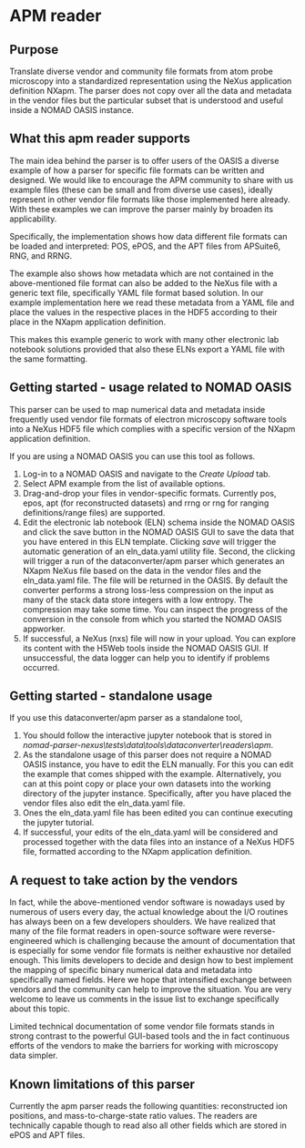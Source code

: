 # APM reader

## Purpose
Translate diverse vendor and community file formats from atom probe microscopy
into a standardized representation using the NeXus application definition NXapm.
The parser does not copy over all the data and metadata in the vendor files
but the particular subset that is understood and useful inside a NOMAD OASIS instance.

## What this apm reader supports
The main idea behind the parser is to offer users of the OASIS a diverse example
of how a parser for specific file formats can be written and designed. We would like
to encourage the APM community to share with us example files (these can be small and
from diverse use cases), ideally represent in other vendor file formats like those
implemented here already. With these examples we can improve the parser mainly
by broaden its applicability.

Specifically, the implementation shows how data different file formats can be
loaded and interpreted: POS, ePOS, and the APT files from APSuite6, RNG, and RRNG.

The example also shows how metadata which are not contained in the above-mentioned
file format can also be added to the NeXus file with a generic text file, specifically
YAML file format based solution. In our example implementation here we read these
metadata from a YAML file and place the values in the respective places in the HDF5
according to their place in the NXapm application definition.

This makes this example generic to work with many other electronic lab notebook
solutions provided that also these ELNs export a YAML file with the same formatting.

## Getting started - usage related to NOMAD OASIS
This parser can be used to map numerical data and metadata inside frequently
used vendor file formats of electron microscopy software tools into a NeXus
HDF5 file which complies with a specific version of the NXapm application
definition.

If you are using a NOMAD OASIS you can use this tool as follows.
1. Log-in to a NOMAD OASIS and navigate to the *Create Upload* tab.
2. Select APM example from the list of available options.
3. Drag-and-drop your files in vendor-specific formats.
   Currently pos, epos, apt (for reconstructed datasets) and rrng or rng 
   for ranging definitions/range files) are supported.
3. Edit the electronic lab notebook (ELN) schema inside the NOMAD OASIS and
   click the save button in the NOMAD OASIS GUI to save the data that you have
   entered in this ELN template. Clicking *save* will trigger the automatic generation
   of an eln_data.yaml utility file. Second, the clicking will trigger a run of the
   dataconverter/apm parser which generates an NXapm NeXus file based on the data
   in the vendor files and the eln_data.yaml file. The file will be returned in the OASIS.
   By default the converter performs a strong loss-less compression on the input
   as many of the stack data store integers with a low entropy.
   The compression may take some time. You can inspect the progress of the conversion
   in the console from which you started the NOMAD OASIS appworker.
4. If successful, a NeXus (nxs) file will now in your upload. You can explore
   its content with the H5Web tools inside the NOMAD OASIS GUI.
   If unsuccessful, the data logger can help you to identify if problems occurred.

## Getting started - standalone usage
If you use this dataconverter/apm parser as a standalone tool,
1. You should follow the interactive jupyter notebook that is stored in
   *nomad-parser-nexus\tests\data\tools\dataconverter\readers\apm*.
2. As the standalone usage of this parser does not require a NOMAD OASIS instance,
   you have to edit the ELN manually. For this you can edit the example that
   comes shipped with the example. Alternatively, you can at this point copy or
   place your own datasets into the working directory of the jupyter instance.
   Specifically, after you have placed the vendor files also edit the eln_data.yaml
   file.
3. Ones the eln_data.yaml file has been edited you can continue executing the jupyter tutorial.
4. If successful, your edits of the eln_data.yaml will be considered and processed
   together with the data files into an instance of a NeXus HDF5 file, formatted
   according to the NXapm application definition.

## A request to take action by the vendors
In fact, while the above-mentioned vendor software is nowadays used by numerous of users every day,
the actual knowledge about the I/O routines has always been on a few developers shoulders.
We have realized that many of the file format readers in open-source software were reverse-engineered
which is challenging because the amount of documentation that is especially for
some vendor file formats is neither exhaustive nor detailed enough. This limits developers
to decide and design how to best implement the mapping of specific binary numerical data and metadata
into specifically named fields. Here we hope that intensified exchange between vendors and the community
can help to improve the situation. You are very welcome to leave us comments in the issue
list to exchange specifically about this topic.

Limited technical documentation of some vendor file formats stands in strong contrast
to the powerful GUI-based tools and the in fact continuous efforts of the vendors
to make the barriers for working with microscopy data simpler.

## Known limitations of this parser

Currently the apm parser reads the following quantities: reconstructed ion positions, and mass-to-charge-state ratio values.
The readers are technically capable though to read also all other fields which are stored in ePOS and APT files.
